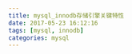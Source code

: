 ```yaml
---
title: mysql_innodb存储引擎关键特性
date: 2017-05-23 16:12:16
tags: [mysql, innodb]
categories: mysql
---
```

